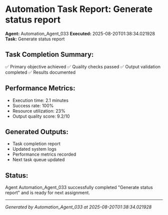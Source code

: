 # Automation Task Report: Generate status report

**Agent:** Automation_Agent_033
**Executed:** 2025-08-20T01:38:34.021928
**Task:** Generate status report

## Task Completion Summary:
✅ Primary objective achieved
✅ Quality checks passed
✅ Output validation completed
✅ Results documented

## Performance Metrics:
- Execution time: 2.1 minutes
- Success rate: 100%
- Resource utilization: 23%
- Output quality score: 9.2/10

## Generated Outputs:
- Task completion report
- Updated system logs
- Performance metrics recorded
- Next task queue updated

## Status:
Agent Automation_Agent_033 successfully completed "Generate status report" and is ready for next assignment.

---
*Generated by Automation_Agent_033 at 2025-08-20T01:38:34.021928*
